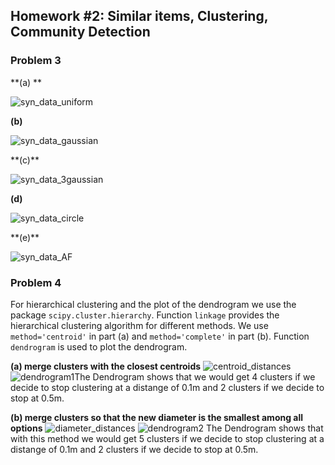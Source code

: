 ## Homework #2: Similar items, Clustering, Community Detection

### Problem 3

**(a) **

![syn_data_uniform](/home/franzi/briedenCloud/Studium/3Semester/DataScience/homework/Oh-No-Clustering/syn_data_uniform.png)

**(b)**

![syn_data_gaussian](/home/franzi/briedenCloud/Studium/3Semester/DataScience/homework/Oh-No-Clustering/syn_data_gaussian.png)
<div style="page-break-after: always;"></div>
**(c)**

![syn_data_3gaussian](/home/franzi/briedenCloud/Studium/3Semester/DataScience/homework/Oh-No-Clustering/syn_data_3gaussian.png)

**(d)**

![syn_data_circle](/home/franzi/briedenCloud/Studium/3Semester/DataScience/homework/Oh-No-Clustering/syn_data_circle.png)
<div style="page-break-after: always;"></div>
**(e)**

![syn_data_AF](/home/franzi/briedenCloud/Studium/3Semester/DataScience/homework/Oh-No-Clustering/syn_data_AF.png)



### Problem 4

For hierarchical clustering and the plot of the dendrogram we use the package `scipy.cluster.hierarchy`. Function `linkage` provides the hierarchical clustering algorithm for different methods. We use `method='centroid'` in part (a) and `method='complete'` in part (b).  Function `dendrogram` is used to plot the dendrogram. 

**(a) merge clusters with the closest centroids**
![centroid_distances](/home/franzi/briedenCloud/Studium/3Semester/DataScience/homework/Oh-No-Clustering/centroid_distances.png)
![dendrogram1](/home/franzi/briedenCloud/Studium/3Semester/DataScience/homework/Oh-No-Clustering/dendrogram1.png)The Dendrogram shows that we would get 4 clusters if we decide to stop clustering at a distange of 0.1m and 2 clusters if we decide to stop at 0.5m. 

**(b) merge clusters so that the new diameter is the smallest among all options**
![diameter_distances](/home/franzi/briedenCloud/Studium/3Semester/DataScience/homework/Oh-No-Clustering/diameter_distances.png)
![dendrogram2](/home/franzi/briedenCloud/Studium/3Semester/DataScience/homework/Oh-No-Clustering/dendrogram2.png)
The Dendrogram shows that with this method we would get 5 clusters if we decide to stop clustering at a distange of 0.1m and 2 clusters if we decide to stop at 0.5m. 